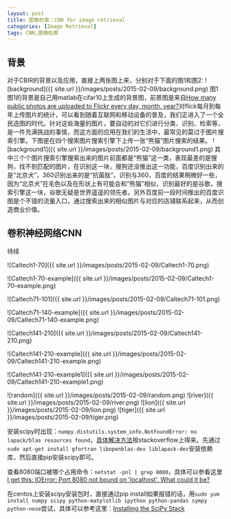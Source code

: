 ```yaml
---
layout: post
title: 图像检索：CNN for image retrieval
categories: [Image Retrieval]
tags: CNN,图像检索
---
```


## 背景

对于CBIR的背景以及应用，直接上两张图上来，分别对于下面的图1和图2:
![background]({{ site.url }}/images/posts/2015-02-09/background.png)
图1
图1的背景是自己用matlab在cifar10上生成的背景图，前景图是来自[How many public photos are uploaded to Flickr every day, month, year?](https://www.flickr.com/photos/franckmichel/6855169886/)对flick每月到每年上传图片的统计，可以看到随着互联网和移动设备的普及，我们正进入了一个全民造图的时代。针对这些海量的图片，要自动的对它们进行分类、识别、检索等，是一件充满挑战的事情，而这方面的应用在我们的生活中，最常见的莫过于图片搜索引擎。下图是在四个搜索图片搜索引擎下上传一张“熊猫”图片搜索的结果。
![background1]({{ site.url }}/images/posts/2015-02-09/background1.png)
其中三个个图片搜索引擎搜索出来的图片前面都是“熊猫”这一类，表现最差的是搜狗，找不到匹配的图片，在识别这一块，搜狗还没推出这一功能，百度识别出来的是“北京犬”，360识别出来的是“抗菌肽”，识别与360，百度的结果稍微好一些，因为“北京犬”在毛色以及在形状上有可能会和“熊猫”相似，识别最好的是谷歌，搜索引擎这一块，谷歌无疑是世界遥遥的领先者。另外百度前一段时间推出的百度识图是个不错的流量入口，通过搜索出来的相似图片与对应的店铺联系起来，从而创造商业价值。

## 卷积神经网络CNN

待续

![Caltech1-70]({{ site.url }}/images/posts/2015-02-09/Caltech1-70.png)

![Caltech1-70-example]({{ site.url }}/images/posts/2015-02-09/Caltech1-70-example.png)

![Caltech71-101]({{ site.url }}/images/posts/2015-02-09/Caltech71-101.png)

![Caltech71-140-example]({{ site.url }}/images/posts/2015-02-09/Caltech71-140-example.png)

![Caltech141-210]({{ site.url }}/images/posts/2015-02-09/Caltech141-210.png)

![Caltech141-210-example]({{ site.url }}/images/posts/2015-02-09/Caltech141-210-example.png)

![Caltech141-210-example1]({{ site.url }}/images/posts/2015-02-09/Caltech141-210-example1.png)

![random]({{ site.url }}/images/posts/2015-02-09/random.png)
![river]({{ site.url }}/images/posts/2015-02-09/river.png)
![lion]({{ site.url }}/images/posts/2015-02-09/lion.png)
![tiger]({{ site.url }}/images/posts/2015-02-09/tiger.png)

安装scipy时出现：`numpy.distutils.system_info.NotFoundError: no lapack/blas resources found`，[具体解决方法](http://stackoverflow.com/questions/7496547/does-python-scipy-need-blas)按stackoverflow上得来。先通过`sudo apt-get install gfortran libopenblas-dev liblapack-dev`安装依赖库，然后直接pip安装scipy即可。

查看8080端口被哪个占用命令：`netstat -pnl | grep 8080`，具体可以参看这里[I get this: IOError: Port 8080 not bound on 'localhost'. What could it be?](http://stackoverflow.com/questions/767575/cherrypy-hello-world-error)

在centos上安装scipy安装包时，直接通过pip install如果报错的话，用`sudo yum install numpy scipy python-matplotlib ipython python-pandas sympy python-nose`尝试，具体可以参考这里：[Installing the SciPy Stack](http://www.scipy.org/install.html)


